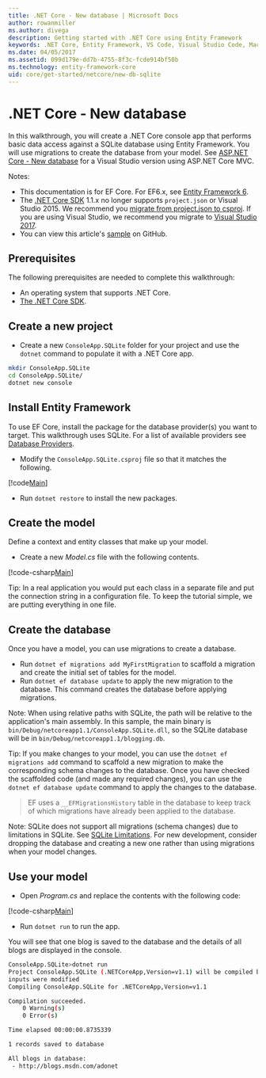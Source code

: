 ```yaml
---
title: .NET Core - New database | Microsoft Docs
author: rowanmiller
ms.author: divega
description: Getting started with .NET Core using Entity Framework 
keywords: .NET Core, Entity Framework, VS Code, Visual Studio Code, Mac, Linux
ms.date: 04/05/2017
ms.assetid: 099d179e-dd7b-4755-8f3c-fcde914bf50b
ms.technology: entity-framework-core
uid: core/get-started/netcore/new-db-sqlite
---
```


# .NET Core - New database

In this walkthrough, you will create a .NET Core console app that performs basic data access against a SQLite database using Entity Framework. You will use migrations to create the database from your model. See [ASP.NET Core - New database](xref:core/get-started/aspnetcore/new-db) for a Visual Studio version using ASP.NET Core MVC.

Notes: 
- This documentation is for EF Core. For EF6.x, see [Entity Framework 6](../../../ef6/index.md).
- The [.NET Core SDK](https://www.microsoft.com/net/download/core) 1.1.x no longer supports `project.json` or Visual Studio 2015. We recommend you [migrate from project.json to csproj](https://docs.microsoft.com/dotnet/articles/core/migration/). If you are using Visual Studio, we recommend you migrate to [Visual Studio 2017](https://www.visualstudio.com/downloads/).
- You can view this article's [sample](https://github.com/aspnet/EntityFramework.Docs/tree/master/samples/core/GetStarted/NetCore/ConsoleApp.SQLite) on GitHub.

## Prerequisites

The following prerequisites are needed to complete this walkthrough:
* An operating system that supports .NET Core.
* [The .NET Core SDK](https://www.microsoft.com/net/core).

## Create a new project

* Create a new `ConsoleApp.SQLite` folder for your project and use the `dotnet` command to populate it with a .NET Core app.

```bash
mkdir ConsoleApp.SQLite
cd ConsoleApp.SQLite/
dotnet new console
```

## Install Entity Framework

To use EF Core, install the package for the database provider(s) you want to target. This walkthrough uses SQLite. For a list of available providers see [Database Providers](../../providers/index.md).

*  Modify the `ConsoleApp.SQLite.csproj` file so that it matches the following.

[!code[Main](../../../../samples/core/GetStarted/NetCore/ConsoleApp.SQLite/ConsoleApp.SQLite.csproj)]

*  Run `dotnet restore` to install the new packages.

## Create the model

Define a context and entity classes that make up your model.

* Create a new *Model.cs* file with the following contents.

[!code-csharp[Main](../../../../samples/core/GetStarted/NetCore/ConsoleApp.SQLite/Model.cs)]

Tip: In a real application you would put each class in a separate file and put the connection string in a configuration file. To keep the tutorial simple, we are putting everything in one file.

## Create the database

Once you have a model, you can use migrations to create a database.

* Run `dotnet ef migrations add MyFirstMigration` to scaffold a migration and create the initial set of tables for the model.
* Run `dotnet ef database update` to apply the new migration to the database. This command creates the database before applying migrations. 

Note: When using relative paths with SQLite, the path will be relative to the application's main assembly. In this sample, the main binary is `bin/Debug/netcoreapp1.1/ConsoleApp.SQLite.dll`, so the SQLite database will be in `bin/Debug/netcoreapp1.1/blogging.db`.

Tip: If you make changes to your model, you can use the `dotnet ef migrations add` command to scaffold a new migration to make the corresponding schema changes to the database. Once you have checked the scaffolded code (and made any required changes), you can use the `dotnet ef database update` command to apply the changes to the database.
>
>EF uses a `__EFMigrationsHistory` table in the database to keep track of which migrations have already been applied to the database.

Note: SQLite does not support all migrations (schema changes) due to limitations in SQLite. See [SQLite Limitations](../../providers/sqlite/limitations.md). For new development, consider dropping the database and creating a new one rather than using migrations when your model changes.

## Use your model

* Open *Program.cs* and replace the contents with the following code:

[!code-csharp[Main](../../../../samples/core/GetStarted/NetCore/ConsoleApp.SQLite/Program.cs)]

* Run `dotnet run` to run the app.

You will see that one blog is saved to the database and the details of all blogs are displayed in the console.

```bash
ConsoleApp.SQLite>dotnet run
Project ConsoleApp.SQLite (.NETCoreApp,Version=v1.1) will be compiled because 
inputs were modified
Compiling ConsoleApp.SQLite for .NETCoreApp,Version=v1.1

Compilation succeeded.
    0 Warning(s)
    0 Error(s)

Time elapsed 00:00:00.8735339

1 records saved to database

All blogs in database:
 - http://blogs.msdn.com/adonet
```
